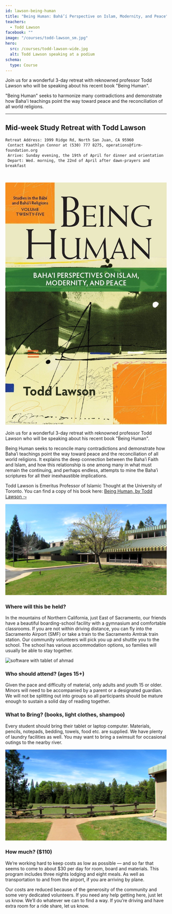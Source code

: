 ```yaml
---
id: lawson-being-human
title: "Being Human: Bahá’í Perspective on Islam, Modernity, and Peace"
teachers:
  - Todd Lawson
facebook: ""
image: "/courses/todd-lawson_sm.jpg"
hero:
  src: /courses/todd-lawson-wide.jpg
  alt: Todd Lawson speaking at a podium
schema:
  type: Course
---
```


Join us for a wonderful 3-day retreat with reknowned professor Todd Lawson who will be speaking about his recent book "Being Human".

"Being Human" seeks to harmonize many contradictions and demonstrate how Baha'i teachings point the way toward peace and the reconciliation of all world religions.

---

## Mid-week Study Retreat with Todd Lawson

```
Retreat Address: 1999 Ridge Rd, North San Juan, CA 95960
 Contact Kaathlyn Connor at (530) 777 8275, operations@firm-foundation.org
 Arrive: Sunday evening, the 19th of April for dinner and orientation
 Depart: Wed. morning, the 22nd of April after dawn-prayers and breakfast
```

<br>

![temple front](/courses/Being-Human-Front-Cover.jpg#floater2)

Join us for a wonderful 3-day retreat with reknowned professor Todd Lawson who will be speaking about his recent book "Being Human".

Being Human seeks to reconcile many contradictions and demonstrate how Baha’i teachings point the way toward peace and the reconciliation of all world religions. It explains the deep connection between the Baha’i Faith and Islam, and how this relationship is one among many in what must remain the continuing, and perhaps endless, attempts to mine the Baha’i scriptures for all their inexhaustible implications.

Todd Lawson is Emeritus Professor of Islamic Thought at the University of Toronto. You can find a copy of his book here: [Being Human, by Todd Lawson ⤳](https://www.kalimatpress.com/product/being-human/)



![school front](/courses/school-front2.jpg#floater)
### Where will this be held?

In the mountains of Northern California, just East of Sacramento, our friends have a beautiful boarding-school facility with a gymnasium and comfortable classrooms. If you are not within driving distance, you can fly into the Sacramento Airport (SMF) or take a train to the Sacramento Amtrak train station. Our community volunteers will pick you up and shuttle you to the school. The school has various accommodation options, so families will usually be able to stay together.



![software with tablet of ahmad](/db-challenge/participants.jpg#floater2)
### Who should attend? (ages 15+)

Given the pace and difficulty of material, only adults and youth 15 or older. Minors will need to be accompanied by a parent or a designated guardian. We will not be splitting out into groups so all participants should be mature enough to sustain a solid day of reading together.



### What to Bring? (books, light clothes, shampoo)

Every student should bring their tablet or laptop computer. Materials, pencils, notepads, bedding, towels, food etc. are supplied. We have plenty of laundry facilities as well. You may want to bring a swimsuit for occasional outings to the nearby river.


![library of arabic books](/courses/school-field.jpg#floater)

### How much? ($110)

We’re working hard to keep costs as low as possible — and so far that seems to come to about $30 per day for room, board and materials. This program includes three nights lodging and eight meals. As well as transportation to and from the airport, if you are arriving by plane.

Our costs are reduced because of the generosity of the community and some very dedicated volunteers. If you need any help getting here, just let us know. We’ll do whatever we can to find a way. If you’re driving and have extra room for a ride share, let us know.

<br><br><br><br>
